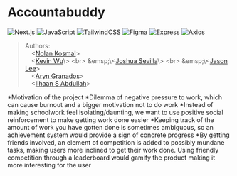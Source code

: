 # Accountabuddy

![Next.js](https://img.shields.io/badge/next.js-000000?style=for-the-badge&logo=nextdotjs&logoColor=white)
![JavaScript](https://img.shields.io/badge/javascript-%23323330.svg?style=for-the-badge&logo=javascript&logoColor=%23F7DF1E)
![TailwindCSS](https://img.shields.io/badge/tailwindcss-%2338B2AC.svg?style=for-the-badge&logo=tailwind-css&logoColor=white)
![Figma](https://img.shields.io/badge/figma-%23F24E1E.svg?style=for-the-badge&logo=figma&logoColor=white)
![Express](https://img.shields.io/badge/Express.js-000000?style=for-the-badge&logo=figma&logoColor=white)
![Axios](https://img.shields.io/badge/axios.js-854195?style=for-the-badge&logo=figma&logoColor=white)
 
> Authors:
> <br>
 &emsp;\<[Nolan Kosmal](https://github.com/Mightymango1)\>
> <br>
 &emsp;\<[Kevin Wu](https://github.com/mononomon](https://github.com/KevinWu085))\>
> <br>
 &emsp;\<[Joshua Sevilla](https://github.com/lowbabun](https://github.com/Joshuahsevilla))\>
> <br>
 &emsp;\<[Jason Lee](https://github.com/jalee314)\>
> <br>
 &emsp;\<[Aryn Granados](https://github.com/ArynGrand)\>
> <br>
 &emsp;\<[Ilhaan S Abdullah]()\>
>
*Motivation of the project 
 *Dilemma of negative pressure to work, which can cause burnout and a bigger motivation not to do work
 *Instead of making schoolwork feel isolating/daunting, we want to use positive social reinforcement to make getting work done easier
 *Keeping track of the amount of work you have gotten done is sometimes ambiguous, so an achievement system would provide a sign of concrete progress
 *By getting friends involved, an element of competition is added to possibly mundane tasks, making users more inclined to get their work done.  Using friendly competition through a leaderboard would gamify the product making it more interesting for the user



